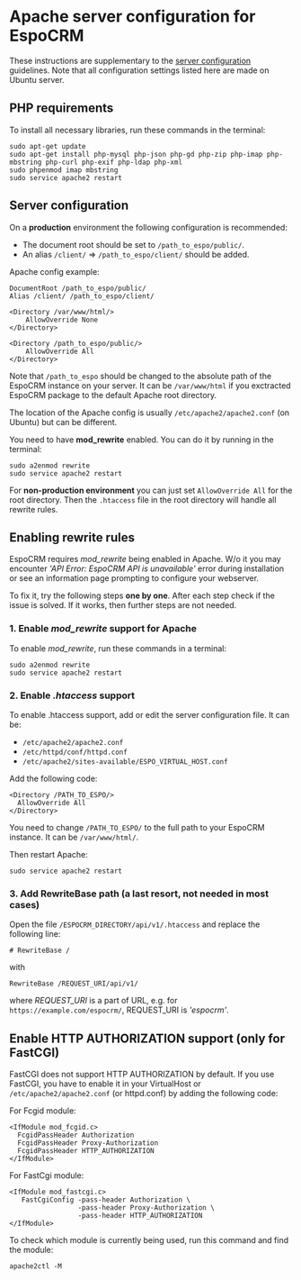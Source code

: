 # Apache server configuration for EspoCRM

These instructions are supplementary to the [server configuration](server-configuration.md) guidelines. Note that all configuration settings listed here are made on Ubuntu server.

## PHP requirements

To install all necessary libraries, run these commands in the terminal:

```
sudo apt-get update
sudo apt-get install php-mysql php-json php-gd php-zip php-imap php-mbstring php-curl php-exif php-ldap php-xml
sudo phpenmod imap mbstring
sudo service apache2 restart
```

## Server configuration

On a **production** environment the following configuration is recommended:

* The document root should be set to `/path_to_espo/public/`.
* An alias `/client/` => `/path_to_espo/client/` should be added.

Apache config example:

```
DocumentRoot /path_to_espo/public/
Alias /client/ /path_to_espo/client/

<Directory /var/www/html/>
    AllowOverride None
</Directory>

<Directory /path_to_espo/public/>
    AllowOverride All
</Directory>
```

Note that `/path_to_espo` should be changed to the absolute path of the EspoCRM instance on your server. It can be `/var/www/html` if you exctracted EspoCRM package to the default Apache root directory.

The location of the Apache config is usually `/etc/apache2/apache2.conf` (on Ubuntu) but can be different.

You need to have **mod_rewrite** enabled. You can do it by running in the terminal:

```
sudo a2enmod rewrite
sudo service apache2 restart
```

For **non-production environment** you can just set `AllowOverride All` for the root directory. Then the `.htaccess` file in the root directory will handle all rewrite rules.

## Enabling rewrite rules

EspoCRM requires *mod_rewrite* being enabled in Apache. W/o it you may encounter *'API Error: EspoCRM API is unavailable'* error during installation or see an information page prompting to configure your webserver.

To fix it, try the following steps **one by one**. After each step check if the issue is solved. If it works, then further steps are not needed.

### 1. Enable *mod_rewrite* support for Apache

To enable *mod_rewrite*, run these commands in a terminal:

```
sudo a2enmod rewrite
sudo service apache2 restart
```

### 2. Enable *.htaccess* support

To enable .htaccess support, add or edit the server configuration file. It can be:

* `/etc/apache2/apache2.conf` 
* `/etc/httpd/conf/httpd.conf`
* `/etc/apache2/sites-available/ESPO_VIRTUAL_HOST.conf`

Add the following code:

```
<Directory /PATH_TO_ESPO/>
  AllowOverride All
</Directory>
```

You need to change `/PATH_TO_ESPO/` to the full path to your EspoCRM instance. It can be `/var/www/html/`.

Then restart Apache:

```
sudo service apache2 restart
```

### 3. Add RewriteBase path (a last resort, not needed in most cases)

Open the file `/ESPOCRM_DIRECTORY/api/v1/.htaccess` and replace the following line:

```
# RewriteBase /
```

with

```
RewriteBase /REQUEST_URI/api/v1/
```

where *REQUEST_URI* is a part of URL, e.g. for `https://example.com/espocrm/`, REQUEST_URI is *'espocrm'*.


## Enable HTTP AUTHORIZATION support (only for FastCGI)

FastCGI does not support HTTP AUTHORIZATION by default. If you use FastCGI, you have to enable it in your VirtualHost or `/etc/apache2/apache2.conf` (or httpd.conf) by adding the following code:

For Fcgid module:

```
<IfModule mod_fcgid.c>
  FcgidPassHeader Authorization
  FcgidPassHeader Proxy-Authorization
  FcgidPassHeader HTTP_AUTHORIZATION
</IfModule>
```

For FastCgi module:

```
<IfModule mod_fastcgi.c>
   FastCgiConfig -pass-header Authorization \
                 -pass-header Proxy-Authorization \
                 -pass-header HTTP_AUTHORIZATION
</IfModule>
```

To check which module is currently being used, run this command and find the module:

```
apache2ctl -M
```

